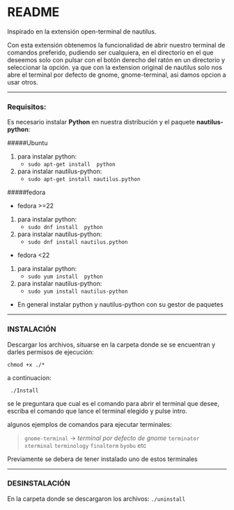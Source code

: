 # README

Inspirado en la extensión open-terminal de nautilus.

Con esta extensión obtenemos la funcionalidad de abrir nuestro terminal de comandos preferido, pudiendo ser cualquiera, en el directorio en el que deseemos solo con pulsar con el botón derecho del ratón en un directorio y seleccionar la opción. ya que con la extension original de nautilus solo nos abre el terminal por defecto de gnome, gnome-terminal, asi damos opcion a usar otros.

-----
### Requisitos:
Es necesario instalar **Python** en nuestra distribución y el paquete **nautilus-python**:

#####Ubuntu
1. para instalar python:
	* ` sudo apt-get install  python `
2. para instalar nautilus-python:
	* `sudo apt-get install nautilus.python`

#####fedora
* fedora >=22
1. para instalar python:
	* ` sudo dnf install  python `
2. para instalar nautilus-python:
	* `sudo dnf install nautilus.python`

* fedora <22
1. para instalar python:
	* ` sudo yum install  python `
2. para instalar nautilus-python:
	* `sudo yum install nautilus-python`

* En general
	instalar python y nautilus-python con su gestor de paquetes

------
### INSTALACIÓN
Descargar los archivos, situarse en la carpeta donde se se encuentran
y darles permisos de ejecución:


   ` chmod +x ./* `

a continuacion:

   ` ./Install`
   
   se le preguntara que cual es el comando para abrir el terminal que desee, escriba el comando que lance el terminal elegido y pulse intro.

algunos ejemplos de comandos para ejecutar terminales:
> `gnome-terminal` -> *terminal por defecto de gnome*
> `terminator`
> `xterminal`
> `terminology`
> `finalterm`
> `byobu`
> etc

Previamente se debera de tener instalado uno de estos terminales

------
### DESINSTALACIÓN
En la carpeta donde se descargaron los archivos:
   ` ./uninstall `

